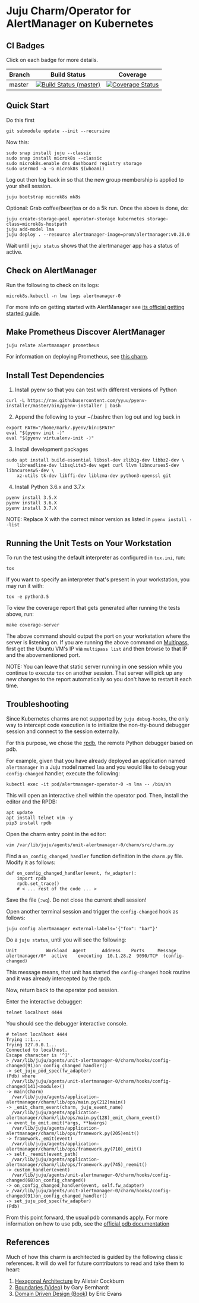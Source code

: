 Juju Charm/Operator for AlertManager on Kubernetes
==================================================

CI Badges
---------

Click on each badge for more details.

| Branch | Build Status | Coverage |
|--------|--------------|----------|
| master | [![Build Status (master)](https://travis-ci.org/relaxdiego/charm-k8s-alertmanager.svg?branch=master)](https://travis-ci.org/relaxdiego/charm-k8s-alertmanager) | [![Coverage Status](https://coveralls.io/repos/github/relaxdiego/charm-k8s-alertmanager/badge.svg?branch=master)](https://coveralls.io/github/relaxdiego/charm-k8s-alertmanager?branch=master) |


Quick Start
-----------

Do this first

```
git submodule update --init --recursive
```
Now this:

```
sudo snap install juju --classic
sudo snap install microk8s --classic
sudo microk8s.enable dns dashboard registry storage
sudo usermod -a -G microk8s $(whoami)
```

Log out then log back in so that the new group membership is applied to
your shell session.

```
juju bootstrap microk8s mk8s
```

Optional: Grab coffee/beer/tea or do a 5k run. Once the above is done, do:

```
juju create-storage-pool operator-storage kubernetes storage-class=microk8s-hostpath
juju add-model lma
juju deploy . --resource alertmanager-image=prom/alertmanager:v0.20.0
```

Wait until `juju status` shows that the alertmanager app has a status of active.


Check on AlertManager
---------------------

Run the following to check on its logs:

    microk8s.kubectl -n lma logs alertmanager-0

For more info on getting started with AlertManager see [its official getting
started guide](https://alertmanager.io/docs/alerting/overview/).


Make Prometheus Discover AlertManager
-------------------------------------

```
juju relate alertmanager prometheus
```

For information on deploying Prometheus, see [this charm](https://github.com/relaxdiego/charm-k8s-prometheus).


Install Test Dependencies
-------------------------

1. Install pyenv so that you can test with different versions of Python

```
curl -L https://raw.githubusercontent.com/yyuu/pyenv-installer/master/bin/pyenv-installer | bash
```

2. Append the following to your ~/.bashrc then log out and log back in

```
export PATH="/home/mark/.pyenv/bin:$PATH"
eval "$(pyenv init -)"
eval "$(pyenv virtualenv-init -)"
```

3. Install development packages

```
sudo apt install build-essential libssl-dev zlib1g-dev libbz2-dev \
    libreadline-dev libsqlite3-dev wget curl llvm libncurses5-dev libncursesw5-dev \
    xz-utils tk-dev libffi-dev liblzma-dev python3-openssl git
```

4. Install Python 3.6.x and 3.7.x

```
pyenv install 3.5.X
pyenv install 3.6.X
pyenv install 3.7.X
```

NOTE: Replace X with the correct minor version as listed in `pyenv install --list`


Running the Unit Tests on Your Workstation
------------------------------------------

To run the test using the default interpreter as configured in `tox.ini`, run:

    tox

If you want to specify an interpreter that's present in your workstation, you
may run it with:

    tox -e python3.5

To view the coverage report that gets generated after running the tests above,
run:

    make coverage-server

The above command should output the port on your workstation where the server is
listening on. If you are running the above command on [Multipass](https://multipass.io),
first get the Ubuntu VM's IP via `multipass list` and then browse to that IP and
the abovementioned port.

NOTE: You can leave that static server running in one session while you continue
to execute `tox` on another session. That server will pick up any new changes to
the report automatically so you don't have to restart it each time.


Troubleshooting
---------------

Since Kubernetes charms are not supported by `juju debug-hooks`, the only
way to intercept code execution is to initialize the non-tty-bound
debugger session and connect to the session externally.

For this purpose, we chose the [rpdb](https://pypi.org/project/rpdb/), the
remote Python debugger based on pdb.

For example, given that you have already deployed an application named
`alertmanager` in a Juju model named `lma` and you would like to debug your
`config-changed` handler, execute the following:


    kubectl exec -it pod/alertmanager-operator-0 -n lma -- /bin/sh


This will open an interactive shell within the operator pod. Then, install
the editor and the RPDB:


    apt update
    apt install telnet vim -y
    pip3 install rpdb


Open the charm entry point in the editor:


    vim /var/lib/juju/agents/unit-alertmanager-0/charm/src/charm.py


Find a `on_config_changed_handler` function definition in the `charm.py` file.
Modify it as follows:


    def on_config_changed_handler(event, fw_adapter):
        import rpdb
        rpdb.set_trace()
        # < ... rest of the code ... >


Save the file (`:wq`). Do not close the current shell session!

Open another terminal session and trigger the `config-changed` hook as follows:


    juju config alertmanager external-labels='{"foo": "bar"}'


Do a `juju status`, until you will see the following:


    Unit           Workload  Agent      Address    Ports     Message
    alertmanager/0*  active    executing  10.1.28.2  9090/TCP  (config-changed)

This message means, that unit has started the `config-changed` hook routine and
it was already intercepted by the rpdb.

Now, return back to the operator pod session.

Enter the interactive debugger:


    telnet localhost 4444


You should see the debugger interactive console.


    # telnet localhost 4444
    Trying ::1...
    Trying 127.0.0.1...
    Connected to localhost.
    Escape character is '^]'.
    > /var/lib/juju/agents/unit-alertmanager-0/charm/hooks/config-changed(91)on_config_changed_handler()
    -> set_juju_pod_spec(fw_adapter)
    (Pdb) where
      /var/lib/juju/agents/unit-alertmanager-0/charm/hooks/config-changed(141)<module>()
    -> main(Charm)
      /var/lib/juju/agents/application-alertmanager/charm/lib/ops/main.py(212)main()
    -> _emit_charm_event(charm, juju_event_name)
      /var/lib/juju/agents/application-alertmanager/charm/lib/ops/main.py(128)_emit_charm_event()
    -> event_to_emit.emit(*args, **kwargs)
      /var/lib/juju/agents/application-alertmanager/charm/lib/ops/framework.py(205)emit()
    -> framework._emit(event)
      /var/lib/juju/agents/application-alertmanager/charm/lib/ops/framework.py(710)_emit()
    -> self._reemit(event_path)
      /var/lib/juju/agents/application-alertmanager/charm/lib/ops/framework.py(745)_reemit()
    -> custom_handler(event)
      /var/lib/juju/agents/unit-alertmanager-0/charm/hooks/config-changed(68)on_config_changed()
    -> on_config_changed_handler(event, self.fw_adapter)
    > /var/lib/juju/agents/unit-alertmanager-0/charm/hooks/config-changed(91)on_config_changed_handler()
    -> set_juju_pod_spec(fw_adapter)
    (Pdb)

From this point forward, the usual pdb commands apply. For more information on 
how to use pdb, see the [official pdb documentation](https://docs.python.org/3/library/pdb.html)


References
----------

Much of how this charm is architected is guided by the following classic
references. It will do well for future contributors to read and take them to heart:

1. [Hexagonal Architecture](https://en.wikipedia.org/wiki/Hexagonal_architecture_(software)) by Alistair Cockburn
1. [Boundaries (Video)](https://pyvideo.org/pycon-us-2013/boundaries.html) by Gary Bernhardt
1. [Domain Driven Design (Book)](https://dddcommunity.org/book/evans_2003/) by Eric Evans
